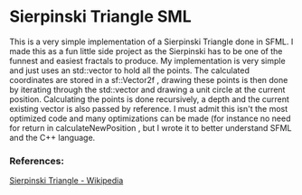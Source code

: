 # Sierpinski Triangle SML

This is a very simple implementation of a Sierpinski Triangle done in SFML. I made this as a fun little side project as the Sierpinski has to be one of the funnest and easiest fractals to produce. My implementation is very simple and just uses an std::vector to hold all the points. The calculated coordinates are stored in a sf::Vector2f , drawing these points is then done by iterating through the std::vector and drawing a unit circle at the current position. Calculating the points is done recursively, a depth and the current existing vector is also passed by reference. I must admit this isn't the most optimized code and many optimizations can be made (for instance no need for return in calculateNewPosition , but I wrote it to better understand SFML and the C++ language. 
### References:
[Sierpinski Triangle - Wikipedia](https://en.wikipedia.org/wiki/Sierpi%C5%84ski_triangle)
